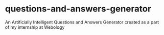 # questions-and-answers-generator
An Artificially Intelligent Questions and Answers Generator created as a part of my internship at Webology
